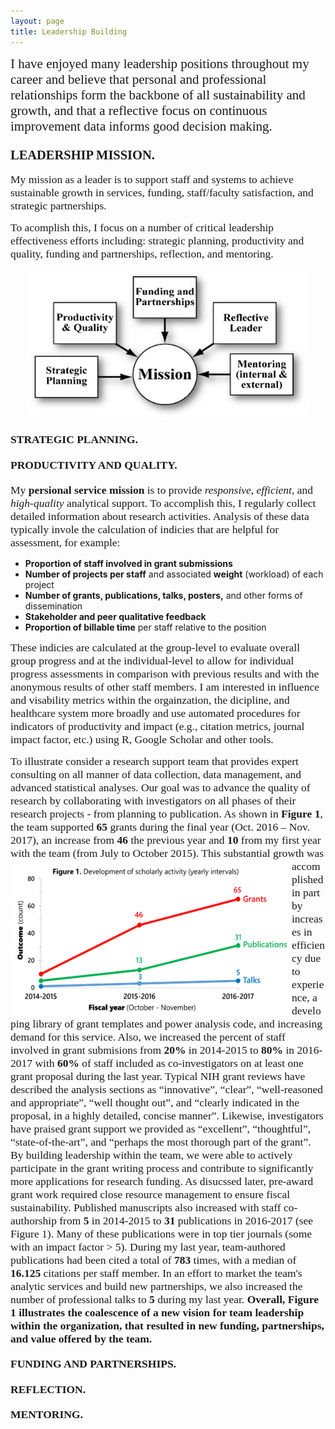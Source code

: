 ```yaml
---
layout: page
title: Leadership Building 
---
```


<span style="color:lightsteelblue4; font-family:Palatino; font-size:1.50em;">I have enjoyed many leadership positions throughout my career and believe that personal and professional relationships form the backbone of all sustainability and growth, and that a reflective focus on continuous improvement data informs good decision making.</span> 
<br/>  

### <span style="color:lightsteelblue4; font-family:Palatino; font-size:1.25em;">LEADERSHIP MISSION.</span> 

<span style="color:lightsteelblue4; font-family:Palatino; font-size:1.25em;">My mission as a leader is to support staff and systems to achieve sustainable growth in services, funding, staff/faculty satisfaction, and strategic partnerships.</span>   
   
<span style="color:lightsteelblue4; font-family:Palatino; font-size:1.25em;">To acomplish this, I focus on a number of critical leadership effectiveness efforts including: strategic planning, productivity and quality, funding and partnerships, reflection, and mentoring.</span> 

<p align="center">
  <img width="450" height="240" src="/assets/img/leadershipmission2.png">
</p>
  
#### <span style="color:lightsteelblue4; font-family:Palatino; font-size:1.25em;">STRATEGIC PLANNING.</span>   

#### <span style="color:lightsteelblue4; font-family:Palatino; font-size:1.25em;">PRODUCTIVITY AND QUALITY.</span>    
<span style="color:lightsteelblue4; font-family:Palatino; font-size:1.25em;">My **persional service mission** is to provide *responsive*, *efficient*, and *high-quality* analytical support. To accomplish this, I regularly collect detailed information about research activities. Analysis of these data typically invole the calculation of indicies that are helpful for assessment, for example:</span>   
   
* **Proportion of staff involved in grant submissions**
* **Number of projects per staff** and associated **weight** (workload) of each project
* **Number of grants, publications, talks, posters,** and other forms of dissemination
* **Stakeholder and peer qualitative feedback** 
* **Proportion of billable time** per staff relative to the position

<span style="color:lightsteelblue4; font-family:Palatino; font-size:1.25em;">These indicies are calculated at the group-level to evaluate overall group progress and at the individual-level to allow for individual progress assessments in comparison with previous results and with the anonymous results of other staff members. I am interested in influence and visability metrics within the orgainzation, the dicipline, and healthcare system more broadly and use automated procedures for indicators of productivity and impact (e.g., citation metrics, journal impact factor, etc.) using R, Google Scholar and other tools.</span>  

<span style="color:lightsteelblue4; font-family:Palatino; font-size:1.25em;">To illustrate consider a research support team that provides expert consulting on all manner of data collection, data management, and advanced statistical analyses. Our goal was to advance the quality of research by collaborating with investigators on all phases of their research projects - from planning to publication. As shown in **Figure 1**, the team supported **65** grants during the final year (Oct. 2016 – Nov. 2017), an increase from **46** the previous year and **10** from my first year with the team (from July to October 2015).</span> <img align="left" width="450" height="250" src="/assets/img/BEEPacademics.png" alt="results plot"> <span style="color:lightsteelblue4; font-family:Palatino; font-size:1.25em;">This substantial growth was accomplished in part by increases in efficiency due to experience, a developing library of grant templates and power analysis code, and increasing demand for this service. Also, we increased the percent of staff involved in grant submisions from **20%** in 2014-2015 to **80%** in 2016-2017 with **60%** of staff included as co-investigators on at least one grant proposal during the last year. Typical NIH grant reviews have described the analysis sections as “innovative”, “clear”, “well-reasoned and appropriate”, “well thought out”, and “clearly indicated in the proposal, in a highly detailed, concise manner”. Likewise, investigators have praised grant support we provided as “excellent”, “thoughtful”, “state-of-the-art”, and “perhaps the most thorough part of the grant”. By building leadership within the team, we were able to actively participate in the grant writing process and contribute to significantly more applications for research funding. As disucssed later, pre-award grant work required close resource management to ensure fiscal sustainability. Published manuscripts also increased with staff co-authorship from **5** in 2014-2015 to **31** publications in 2016-2017 (see Figure 1). Many of these publications were in top tier journals (some with an impact factor > 5). During my last year, team-authored publications had been cited a total of **783** times, with a median of **16.125** citations per staff member. In an effort to market the team's analytic services and build new partnerships, we also increased the number of professional talks to **5** during my last year. **Overall, Figure 1 illustrates the coalescence of a new vision for team leadership within the organization, that resulted in new funding, partnerships, and value offered by the team.**</span> 

#### <span style="color:lightsteelblue4; font-family:Palatino; font-size:1.25em;">FUNDING AND PARTNERSHIPS.</span>   

#### <span style="color:lightsteelblue4; font-family:Palatino; font-size:1.25em;">REFLECTION.</span> 

#### <span style="color:lightsteelblue4; font-family:Palatino; font-size:1.25em;">MENTORING.</span> 
